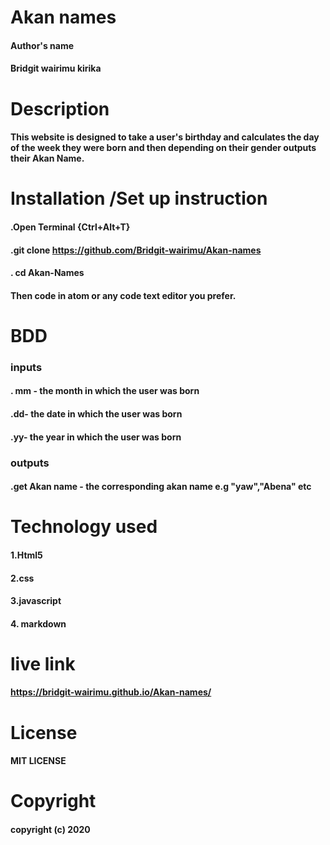 # Akan names
#### Author's name
#### Bridgit wairimu kirika
# Description
#### This website is designed to take a user's birthday and calculates the day of the week they were born and then depending on their gender outputs their Akan Name.
# Installation /Set up instruction
#### .Open Terminal {Ctrl+Alt+T}
#### .git clone https://github.com/Bridgit-wairimu/Akan-names

#### . cd Akan-Names

#### Then code in atom or any code text editor you prefer.

# BDD 
### inputs
#### . mm - the month in which the user was born
#### .dd- the date in which the user was born
#### .yy- the year in which the user was born
### outputs
#### .get Akan name - the corresponding akan name e.g "yaw","Abena" etc

# Technology used
#### 1.Html5
#### 2.css
#### 3.javascript
#### 4. markdown

# live link
#### https://bridgit-wairimu.github.io/Akan-names/

# License
#### MIT LICENSE

# Copyright
#### copyright (c) 2020
